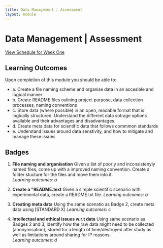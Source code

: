 ```yaml
---
title: Data Management | Assessment
layout: module
---
```



# Data Management | Assessment
[View Schedule for Week One](index.html)


## Learning Outcomes

Upon completion of this module you should be able to:

- a. Create a file naming scheme and organise data in an accesible and logical manner
- b. Create README files oulining project purpose, data collection processes, naming conventions 
- c. Store data (where possible) in an open, readable format that is logically structured. Understand the different data sotrage options available and their advantages and disadvantages.
- d. Create meta data for scientific data that follows commmon standards
- e. Understand issues around data senstivity, and how to mitigate and manage these issues  




## Badges

1. **File naming and organisation**
Given a list of poorly and inconsistenyly named files, come up with a improved naming convention. Create a folder stucture for the files and move them into it.  
_Learning outcomes: a_


2. **Create a "README.text**
Given a simple scientific scenario with experimental data, create a README.txt file.
_Learning outcomes: b_


3. **Creating meta data**
Using the same scenatio as Badge 2, create meta data using [STANDARD X]
_Learning outcomes: c_


4. **Intellectual and ethical issues w.r.t data**
Using same scenario as Badges 2 and 3, identify how the raw data might need to be collected (anonymisation), stored for a length of time/destroyed after study as well as limitations around sharing for IP reasons.  
_Learning outcomes: d_

